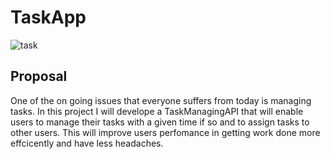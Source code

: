 # TaskApp
![task](https://images.idgesg.net/images/article/2018/01/project-management_multi-tasking_analytics_data-science-100747100-large.jpg)
## Proposal
One of the on going issues that everyone suffers from today is managing tasks. In this project I will develope a TaskManagingAPI that will enable users to manage their tasks with a given time if so and to assign tasks to other users. This will improve users perfomance in getting work done more effcicently and have less headaches.

